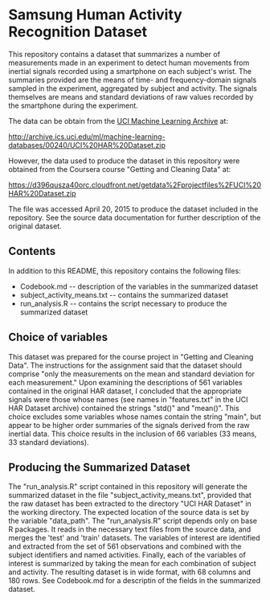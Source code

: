# Samsung Human Activity Recognition Dataset
This repository contains a dataset that summarizes a number of
measurements made in an experiment to detect human movements from
inertial signals recorded using a smartphone on each subject's
wrist. The summaries provided are the means of time- and
frequency-domain signals sampled in the experiment, aggregated by
subject and activity. The signals themselves are means and standard
deviations of raw values recorded by the smartphone during the
experiment.

The data can be obtain from the [UCI Machine Learning Archive](http://archive.ics.uci.edu) at:

http://archive.ics.uci.edu/ml/machine-learning-databases/00240/UCI%20HAR%20Dataset.zip

However, the data used to produce the dataset in this repository were
obtained from the Coursera course "Getting and Cleaning Data" at:

https://d396qusza40orc.cloudfront.net/getdata%2Fprojectfiles%2FUCI%20HAR%20Dataset.zip

The file was accessed April 20, 2015 to produce the dataset included
in the repository. See the source data documentation for further
description of the original dataset.

## Contents
In addition to this README, this repository contains the following files:
* Codebook.md -- description of the variables in the summarized dataset
* subject_activity_means.txt -- contains the summarized dataset
* run_analysis.R -- contains the script necessary to produce the summarized dataset 

## Choice of variables 
This dataset was prepared for the course project in "Getting and
Cleaning Data". The instructions for the assignment said that the
dataset should comprise "only the measurements on the mean and
standard deviation for each measurement."  Upon examining the
descriptions of 561 variables contained in the original HAR dataset, I
concluded that the appropriate signals were those whose names (see
names in "features.txt" in the UCI HAR Dataset archive) contained the
strings "std()" and "mean()". This choice excludes some variables
whose names contain the string "main", but appear to be higher order
summaries of the signals derived from the raw inertial data. This
choice results in the inclusion of 66 variables (33 means, 33 standard
deviations).

## Producing the Summarized Dataset 
The "run_analysis.R" script contained in this repository will generate
the summarized dataset in the file "subject_activity_means.txt",
provided that the raw dataset has been extracted to the directory "UCI
HAR Dataset" in the working directory. The expected location of the
source data is set by the variable "data_path". The "run_analysis.R"
script depends only on base R packages. It reads in the necessary text
files from the source data, and merges the 'test' and 'train'
datasets. The variables of interest are identified and extracted from
the set of 561 observations and combined with the subject identifiers
and named activities. Finally, each of the variables of interest is
summarized by taking the mean for each combination of subject and
activity. The resulting dataset is in wide format, with 68 columns and
180 rows. See Codebook.md for a descriptin of the fields in the
summarized dataset.